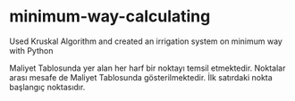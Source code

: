 # minimum-way-calculating
Used Kruskal Algorithm and created an irrigation system on minimum way with Python 

Maliyet Tablosunda yer alan her harf bir noktayı temsil etmektedir. Noktalar arası mesafe de Maliyet Tablosunda gösterilmektedir. İlk satırdaki nokta başlangıç noktasıdır.
